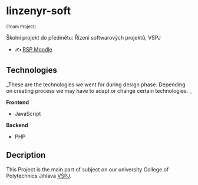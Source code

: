 # linzenyr-soft 
<sub> (Team Project) </sub>


Školní projekt do předmětu: Řízení softwarových projektů, VSPJ

- :writing_hand: [RSP Moodle](https://moodle.vspj.cz/course/view.php?id=202744)


## Technologies 
_These are the technologies we went for during design phase. Depending on creating process we may have to adapt or change certain technologies. _

**Frontend**
- JavaScript

**Backend**
- PHP



## Decription
This Project is the main part of subject on our university College of Polytechnics Jihlava [VŠPJ](https://www.vspj.cz/).
